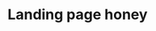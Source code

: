 ---
title: Landing page honey
src: https://i.pinimg.com/564x/47/9b/76/479b763b8a7eab708eee0a4b416a2c38.jpg
source: Pinterest
attr: https://www.pinterest.com/pin/850828554596466701/
---